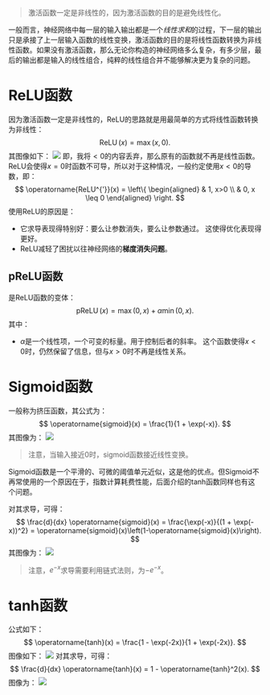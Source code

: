 > 激活函数一定是非线性的，因为激活函数的目的是避免线性化。

一般而言，神经网络中每一层的输入输出都是一个*线性求和*的过程，下一层的输出只是承接了上一层输入函数的线性变换，激活函数的目的是将线性函数转换为非线性函数。如果没有激活函数，那么无论你构造的神经网络多么复杂，有多少层，最后的输出都是输入的线性组合，纯粹的线性组合并不能够解决更为复杂的问题。

# ReLU函数
因为激活函数一定是非线性的，ReLU的思路就是用最简单的方式将线性函数转换为非线性：
$$
\operatorname{ReLU}(x) = \max(x, 0).
$$
其图像如下：
![](Pasted%20image%2020230806165744.png|500)
即，我将$<0$的内容丢弃，那么原有的函数就不再是线性函数。ReLU会使得$x=0$时函数不可导，所以对于这种情况，一般约定使用$x<0$的导数，即：
$$
\operatorname{ReLU^{'}}(x) =
\left\{
	\begin{aligned} 
		 & 1, x>0  \\ 
		& 0, x \leq 0
	\end{aligned} 
\right.
$$
使用ReLU的原因是：
- 它求导表现得特别好：要么让参数消失，要么让参数通过。 这使得优化表现得更好。
- ReLU减轻了困扰以往神经网络的**梯度消失问题**。

## pReLU函数
是ReLU函数的变体：
$$
\operatorname{pReLU}(x) = \max(0, x) + \alpha \min(0, x).
$$
其中：
- $\alpha$是一个线性项，一个可变的标量。用于控制后者的斜率。
这个函数使得$x<0$时，仍然保留了信息，但与$x>0$时不再是线性关系。

# Sigmoid函数
一般称为挤压函数，其公式为：
$$
\operatorname{sigmoid}(x) = \frac{1}{1 + \exp(-x)}.
$$
其图像为：
![](Pasted%20image%2020230806170613.png)
> 注意，当输入接近0时，sigmoid函数接近线性变换。

Sigmoid函数是一个平滑的、可微的阈值单元近似，这是他的优点。但Sigmoid不再常使用的一个原因在于，指数计算耗费性能，后面介绍的tanh函数同样也有这个问题。

对其求导，可得：
$$
\frac{d}{dx} \operatorname{sigmoid}(x) = \frac{\exp(-x)}{(1 + \exp(-x))^2} = \operatorname{sigmoid}(x)\left(1-\operatorname{sigmoid}(x)\right).
$$
其图像为：
![](Pasted%20image%2020230806171603.png)

> 注意，$e^{-x}$求导需要利用链式法则，为$-e^{-x}$。

# tanh函数
公式如下：
$$
\operatorname{tanh}(x) = \frac{1 - \exp(-2x)}{1 + \exp(-2x)}.
$$
图像如下：
![](Pasted%20image%2020230806171706.png)
对其求导，可得：
$$
\frac{d}{dx} \operatorname{tanh}(x) = 1 - \operatorname{tanh}^2(x).
$$
图像为：
![](Pasted%20image%2020230806171741.png)
